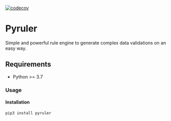 [![codecov](https://codecov.io/gh/danteay/pyruler/branch/master/graph/badge.svg?token=WZ9QXIJ3Z7)](https://codecov.io/gh/danteay/pyruler)

# Pyruler

Simple and powerful rule engine to generate complex data validations on an easy way.

## Requirements

- Python >= 3.7

### Usage

#### Installation

```bash
pip3 install pyruler
```
